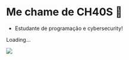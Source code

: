 # Me chame de CH40S 👾

- Estudante de programação e cybersecurity!

Loading...

<p align="left">
    <img src="[https://steamuserimages-a.akamaihd.net/ugc/954101135156565426/21D9841F8E03ED30D91A7720388E1E8D3A464FC0/?imw=512&imh=288&ima=fit&impolicy=Letterbox&imcolor=%23000000&letterbox=true)](https://img.wattpad.com/9e6989ebae23e14f70f3c350c25bc76ad75c8a08/68747470733a2f2f73332e616d617a6f6e6177732e636f6d2f776174747061642d6d656469612d736572766963652f53746f7279496d6167652f7a4734575f37654f6a48324f69673d3d2d36322e313638366631313930393237383132663937343138313939313532362e676966)"/>
</p>
